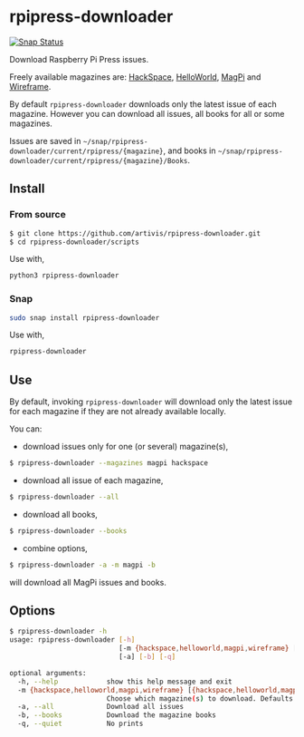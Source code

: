 # rpipress-downloader

[![Snap Status](https://build.snapcraft.io/badge/artivis/rpipress-downloader.svg)](https://build.snapcraft.io/user/artivis/rpipress-downloader)

Download Raspberry Pi Press issues.

Freely available magazines are:
[HackSpace](https://hackspace.raspberrypi.org/),
[HelloWorld](https://helloworld.raspberrypi.org/),
[MagPi](https://magpi.raspberrypi.org/) and
[Wireframe](https://wireframe.raspberrypi.org/).

By default `rpipress-downloader` downloads only the latest issue of each
magazine.
However you can download all issues, all books for all or some magazines.

Issues are saved in `~/snap/rpipress-downloader/current/rpipress/{magazine}`,
and books in `~/snap/rpipress-downloader/current/rpipress/{magazine}/Books`.

## Install

### From source

```bash
$ git clone https://github.com/artivis/rpipress-downloader.git
$ cd rpipress-downloader/scripts
```
Use with,
```bash
python3 rpipress-downloader
```

### Snap

```bash
sudo snap install rpipress-downloader
```
Use with,
```bash
rpipress-downloader
```

## Use

By default, invoking `rpipress-downloader` will download only the latest issue
for each magazine if they are not already available locally.

You can:
- download issues only for one (or several) magazine(s),
```bash
$ rpipress-downloader --magazines magpi hackspace
```

- download all issue of each magazine,
```bash
$ rpipress-downloader --all
```

- download all books,
```bash
$ rpipress-downloader --books
```

- combine options,
```bash
$ rpipress-downloader -a -m magpi -b
```
will download all MagPi issues and books.

## Options

```bash
$ rpipress-downloader -h
usage: rpipress-downloader [-h]
                           [-m {hackspace,helloworld,magpi,wireframe} [{hackspace,helloworld,magpi,wireframe} ...]]
                           [-a] [-b] [-q]

optional arguments:
  -h, --help            show this help message and exit
  -m {hackspace,helloworld,magpi,wireframe} [{hackspace,helloworld,magpi,wireframe} ...], --magazines {hackspace,helloworld,magpi,wireframe} [{hackspace,helloworld,magpi,wireframe} ...]
                        Choose which magazine(s) to download. Defaults to all
  -a, --all             Download all issues
  -b, --books           Download the magazine books
  -q, --quiet           No prints
```
